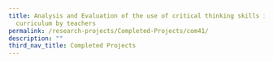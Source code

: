 ```yaml
---
title: Analysis and Evaluation of the use of critical thinking skills in the CL
  curriculum by teachers
permalink: /research-projects/Completed-Projects/com41/
description: ""
third_nav_title: Completed Projects
---
```

